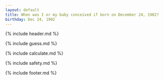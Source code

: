 ```yaml
---
layout: default
title: When was I or my baby conceived if born on December 24, 1902?
birthday: Dec 24, 1902
---
```


{% include header.md %}

{% include guess.md %}

{% include calculate.md %}

{% include safety.md %}

{% include footer.md %}



